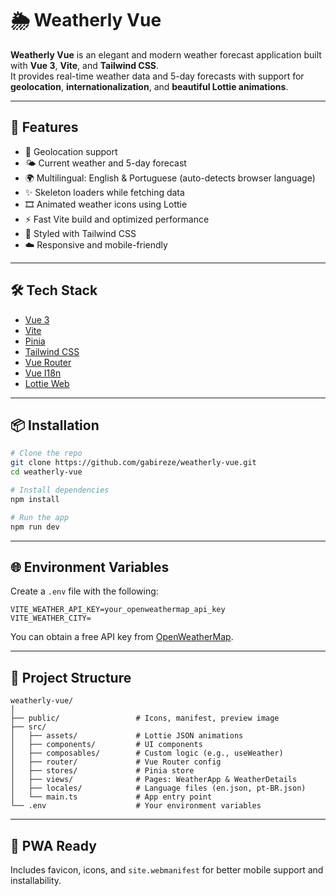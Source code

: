 # 🌦️ Weatherly Vue

**Weatherly Vue** is an elegant and modern weather forecast application built with **Vue 3**, **Vite**, and **Tailwind CSS**.  
It provides real-time weather data and 5-day forecasts with support for **geolocation**, **internationalization**, and **beautiful Lottie animations**.

---

## 🚀 Features

- 📍 Geolocation support
- 🌤️ Current weather and 5-day forecast
- 🌍 Multilingual: English & Portuguese (auto-detects browser language)
- ✨ Skeleton loaders while fetching data
- 🎞️ Animated weather icons using Lottie
- ⚡️ Fast Vite build and optimized performance
- 🎨 Styled with Tailwind CSS
- ☁️ Responsive and mobile-friendly

---

## 🛠️ Tech Stack

- [Vue 3](https://vuejs.org/)
- [Vite](https://vitejs.dev/)
- [Pinia](https://pinia.vuejs.org/)
- [Tailwind CSS](https://tailwindcss.com/)
- [Vue Router](https://router.vuejs.org/)
- [Vue I18n](https://vue-i18n.intlify.dev/)
- [Lottie Web](https://airbnb.io/lottie/)

---

## 📦 Installation

```bash
# Clone the repo
git clone https://github.com/gabireze/weatherly-vue.git
cd weatherly-vue

# Install dependencies
npm install

# Run the app
npm run dev
```

---

## 🌐 Environment Variables

Create a `.env` file with the following:

```
VITE_WEATHER_API_KEY=your_openweathermap_api_key
VITE_WEATHER_CITY=
```

You can obtain a free API key from [OpenWeatherMap](https://openweathermap.org/api).

---

## 📁 Project Structure

```
weatherly-vue/
│
├── public/                 # Icons, manifest, preview image
├── src/
│   ├── assets/             # Lottie JSON animations
│   ├── components/         # UI components
│   ├── composables/        # Custom logic (e.g., useWeather)
│   ├── router/             # Vue Router config
│   ├── stores/             # Pinia store
│   ├── views/              # Pages: WeatherApp & WeatherDetails
│   ├── locales/            # Language files (en.json, pt-BR.json)
│   └── main.ts             # App entry point
└── .env                    # Your environment variables
```

---

## 📱 PWA Ready

Includes favicon, icons, and `site.webmanifest` for better mobile support and installability.
